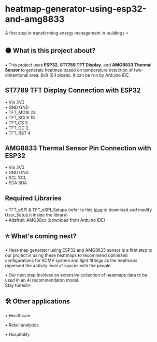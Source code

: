 # heatmap-generator-using-esp32-and-amg8833
A first step in transforming energy management in buildings ⚡

## 🟠 What is this project about?
• This project uses **ESP32**, **ST7789 TFT Display**, and **AMG8833 Thermal Sensor** to generate heatmap based on temperature detection of two-dimentional area: 8x8 (64 pixels). It can be run by Arduino IDE.

## ST7789 TFT Display Connection with ESP32
• Vin 3V3  
• GND GND  
• TFT_MOSI 23  
• TFT_SCLK 18  
• TFT_CS 3  
• TFT_DC 2  
• TFT_RST 4  

## AMG8833 Thermal Sensor Pin Connection with ESP32
• Vin 3V3  
• GND GND  
• SCL SCL  
• SDA SDA  

## Required Libraries
• TFT_eSPI & TFT_eSPI_Setups (refer to this [blog](https://arduino-er.blogspot.com/2020/07/esp32-13-inch-240x240-ips-lcd-st7789.html) to download and modify User_Setup.h inside the library)  
• Adafruit_AMG88xx (download from Arduino IDE)

## ⭐ What's coming next?
• Heat-map generator using ESP32 and AMG8833 sensor is a first step to our project in using these heatmaps to recommend optimized configurations for ACMV system and light fittings as the heatmaps represent the activity level of spaces with the people.  
  
• Our next step involves an extensive collection of heatmaps data to be used in an AI recommendaton model.  
Stay tuned!🔥

## 🛠️ Other applications
• Healthcare  
  
• Retail analytics  
  
• Hospitality 
